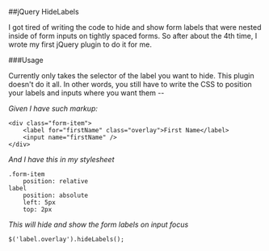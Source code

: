 ##jQuery HideLabels

I got tired of writing the code to hide and show form labels that were nested inside of form inputs on tightly spaced forms.  So after about the 4th time, I wrote my first jQuery plugin to do it for me.

###Usage

Currently only takes the selector of the label you want to hide.  This plugin doesn't do it all.  In other words, you still have to write the CSS to position your labels and inputs where you want them --

*Given I have such markup:*

    <div class="form-item">
        <label for="firstName" class="overlay">First Name</label>
        <input name="firstName" />
    </div>

*And I have this in my stylesheet*

    .form-item
        position: relative
    label
        position: absolute
        left: 5px
        top: 2px

*This will hide and show the form labels on input focus*

    $('label.overlay').hideLabels();